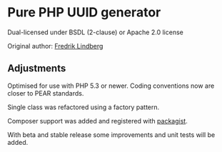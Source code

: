 Pure PHP UUID generator
=======================

Dual-licensed under BSDL (2-clause) or Apache 2.0 license 

Original author: [Fredrik Lindberg](https://github.com/fredriklindberg)

Adjustments
-----------

Optimised for use with PHP 5.3 or newer. Coding conventions now are closer to
PEAR standards.

Single class was refactored using a factory pattern.

Composer support was added and registered with [packagist](https://packagist.org/).

With beta and stable release some improvements and unit tests will be added.
